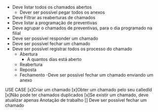 - Deve listar todos os chamados abertos
  - Dever ser possível pegar todos os anexos
- Deve Filtrar as reaberturas de chamados
- Deve listar a programação de preventivas
- Deve agrupar o chamados de preventivas, para o dia programado na filial
- Deve ser possível responder um chamado
- Deve ser possível fechar um chamado
- Deve ser possível registrar todos os processo do chamado
    - Abertura
        - A quantos dias está aberto
    - Reabertura
    - Reposta
    - Fechamento
-Deve ser possível fechar um chamado enviando um anexo


USE CASE
  [x]Criar um chamado
  [x]Obter um chamado pelo seu calledId
  [x]Não pode ter chamados duplicados
  [x]Se existir um chamado, deve atualizar apenas Anotação de trabalho
  [] Deve ser possível fechar um chamado
  

